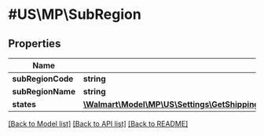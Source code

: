 # #US\MP\SubRegion

## Properties

Name | Type | Description | Notes
------------ | ------------- | ------------- | -------------
**subRegionCode** | **string** |  |
**subRegionName** | **string** |  | [optional]
**states** | [**\Walmart\Model\MP\US\Settings\GetShippingTemplateDetails200ResponseShippingMethodsInnerConfigurationsInnerRegionsInnerSubRegionsInnerStatesInner[]**](GetShippingTemplateDetails200ResponseShippingMethodsInnerConfigurationsInnerRegionsInnerSubRegionsInnerStatesInner.md) |  | [optional]


[[Back to Model list]](../) [[Back to API list]](../../Api/US/MP) [[Back to README]](../../README.md)
